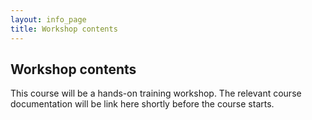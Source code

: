 ```yaml
---
layout: info_page
title: Workshop contents
---
```


## Workshop contents

This course will be a hands-on training workshop. The relevant course documentation will be link here shortly before the course starts.

<!-- The material for this workshop is structured in the following lessons which may be covered across multiple sessions. Use the links below to navigate to the correct episode. -->

<!-- Commenting out line below -->
<!-- <ol> {% include toc.html %} </ol> -->

